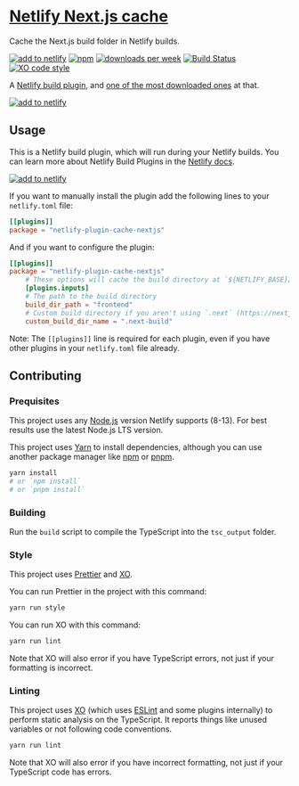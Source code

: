 # [Netlify Next.js cache](https://app.netlify.com/plugins/netlify-plugin-cache-nextjs/install)

Cache the Next.js build folder in Netlify builds.

[![add to netlify](https://img.shields.io/badge/add%20to-netlify-00AD9F)](https://app.netlify.com/plugins/netlify-plugin-cache-nextjs/install)
[![npm](https://img.shields.io/npm/v/netlify-plugin-cache-nextjs)](https://www.npmjs.com/package/netlify-plugin-cache-nextjs)
[![downloads per week](https://img.shields.io/npm/dw/netlify-plugin-cache-nextjs)](https://www.npmjs.com/package/netlify-plugin-cache-nextjs)
[![Build Status](https://github.com/pizzafox/netlify-cache-nextjs/workflows/CI/badge.svg)](https://github.com/pizzafox/netlify-cache-nextjs/actions)
[![XO code style](https://img.shields.io/badge/code_style-XO-5ed9c7.svg)](https://github.com/xojs/xo)

A [Netlify build plugin](https://docs.netlify.com/configure-builds/build-plugins/), and [one of the most downloaded ones](https://www.netlify.com/blog/2020/06/22/top-10-netlify-build-plugins/#4-next-js-cache) at that.

[![add to netlify](https://img.shields.io/badge/add%20to-netlify-00AD9F)](https://app.netlify.com/plugins/netlify-plugin-cache-nextjs/install)

## Usage

This is a Netlify build plugin, which will run during your Netlify builds. You can learn more about Netlify Build Plugins in the [Netlify docs](https://docs.netlify.com/configure-builds/build-plugins/).

[![add to netlify](https://img.shields.io/badge/add%20to-netlify-00AD9F)](https://app.netlify.com/plugins/netlify-plugin-cache-nextjs/install)

If you want to manually install the plugin add the following lines to your `netlify.toml` file:

```toml
[[plugins]]
package = "netlify-plugin-cache-nextjs"
```

And if you want to configure the plugin:

```toml
[[plugins]]
package = "netlify-plugin-cache-nextjs"
	# These options will cache the build directory at `${NETLIFY_BASE}/frontend/.next-build`
	[plugins.inputs]
	# The path to the build directory
	build_dir_path = "frontend"
	# Custom build directory if you aren't using `.next` (https://nextjs.org/docs/api-reference/next.config.js/setting-a-custom-build-directory)
	custom_build_dir_name = ".next-build"
```

Note: The `[[plugins]]` line is required for each plugin, even if you have other plugins in your `netlify.toml` file already.

## Contributing

### Prequisites

This project uses any [Node.js](https://nodejs.org) version Netlify supports (8-13).
For best results use the latest Node.js LTS version.

This project uses [Yarn](https://yarnpkg.com) to install dependencies, although you can use another package manager like [npm](https://www.npmjs.com) or [pnpm](https://pnpm.js.org).

```sh
yarn install
# or `npm install`
# or `pnpm install`
```

### Building

Run the `build` script to compile the TypeScript into the `tsc_output` folder.

### Style

This project uses [Prettier](https://prettier.io) and [XO](https://github.com/xojs/xo).

You can run Prettier in the project with this command:

```sh
yarn run style
```

You can run XO with this command:

```sh
yarn run lint
```

Note that XO will also error if you have TypeScript errors, not just if your formatting is incorrect.

### Linting

This project uses [XO](https://github.com/xojs/xo) (which uses [ESLint](https://eslint.org) and some plugins internally) to perform static analysis on the TypeScript.
It reports things like unused variables or not following code conventions.

```sh
yarn run lint
```

Note that XO will also error if you have incorrect formatting, not just if your TypeScript code has errors.
